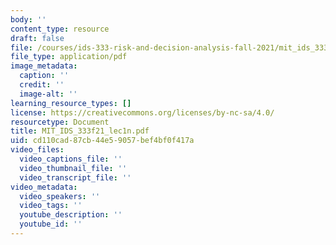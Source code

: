 ```yaml
---
body: ''
content_type: resource
draft: false
file: /courses/ids-333-risk-and-decision-analysis-fall-2021/mit_ids_333f21_lec1n.pdf
file_type: application/pdf
image_metadata:
  caption: ''
  credit: ''
  image-alt: ''
learning_resource_types: []
license: https://creativecommons.org/licenses/by-nc-sa/4.0/
resourcetype: Document
title: MIT_IDS_333f21_lec1n.pdf
uid: cd110cad-87cb-44e5-9057-bef4bf0f417a
video_files:
  video_captions_file: ''
  video_thumbnail_file: ''
  video_transcript_file: ''
video_metadata:
  video_speakers: ''
  video_tags: ''
  youtube_description: ''
  youtube_id: ''
---
```

